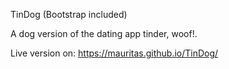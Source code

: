 TinDog (Bootstrap included)

A dog version of the dating app tinder, woof!.

Live version on: https://mauritas.github.io/TinDog/
